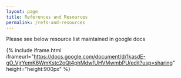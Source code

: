 ```yaml
---
layout: page
title: References and Resources
permalink: /refs-and-resources
---
```


Please see below resource list maintained in google docs 

{% include iframe.html iframeurl="https://docs.google.com/document/d/1kasdE-gO_VjrYemK6WmKstc2oQt4phMdwfUHVMwmbPU/edit?usp=sharing" height="height:900px" %}
